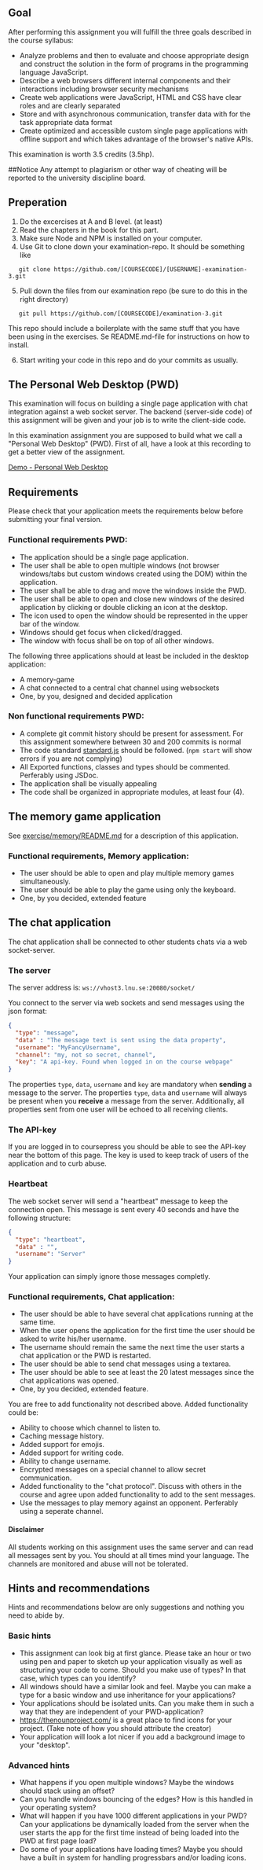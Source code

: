 ## Goal
After performing this assignment you will fulfill the three goals described in the course syllabus:

* Analyze problems and then to evaluate and choose appropriate design and construct the solution in the form of programs in the programming language JavaScript.
* Describe a web browsers different internal components and their interactions including browser security mechanisms
* Create web applications were JavaScript, HTML and CSS have clear roles and are clearly separated
* Store and with asynchronous communication, transfer data with for the task appropriate data format
* Create optimized and accessible custom single page applications with offline support and which takes advantage of the browser's native APIs.

This examination is worth 3.5 credits (3.5hp).

##Notice
Any attempt to plagiarism or other way of cheating will be reported to the university discipline board.

## Preperation
1. Do the excercises at A and B level. (at least)
2. Read the chapters in the book for this part.
3. Make sure Node and NPM is installed on your computer.
4. Use Git to clone down your examination-repo. It should be something like
  ```
     git clone https://github.com/[COURSECODE]/[USERNAME]-examination-3.git
  ```
5. Pull down the files from our examination repo (be sure to do this in the right directory)
  ```
     git pull https://github.com/[COURSECODE]/examination-3.git
  ```
  This repo should include a boilerplate with the same stuff that you have been using in the exercises. Se README.md-file for instructions on how to install.

6. Start writing your code in this repo and do your commits as usually.

## The Personal Web Desktop (PWD)
This examination will focus on building a single page application with chat integration against a web socket server.
The backend (server-side code) of this assignment will be given and your job is to write the client-side code.

In this examination assignment you are supposed to build what we call a "Personal Web Desktop" (PWD).  First of all, have a look at this recording to get a better view of the assignment.

[Demo - Personal Web Desktop](https://youtu.be/zHFjfoUWONY)

## Requirements
Please check that your application meets the requirements below before submitting your final version.

### Functional requirements PWD:
* The application should be a single page application.
* The user shall be able to open multiple windows (not browser windows/tabs but custom windows created using the DOM) within the application.
* The user shall be able to drag and move the windows inside the PWD.
* The user shall be able to open and close new windows of the desired application by clicking or double clicking an icon at the desktop.
* The icon used to open the window should be represented in the upper bar of the window.
* Windows should get focus when clicked/dragged.
* The window with focus shall be on top of all other windows.

The following three applications should at least be included in the desktop application:
* A memory-game
* A chat connected to a central chat channel using websockets
* One, by you, designed and decided application

### Non functional requirements PWD:
* A complete git commit history should be present for assessment. For this assignment somewhere between 30 and 200 commits is normal
* The code standard [standard.js](https://standardjs.com/) should be followed. (`npm start` will show errors if you are not complying)
* All Exported functions, classes and types should be commented. Perferably using JSDoc. 
* The application shall be visually appealing
* The code shall be organized in appropriate modules, at least four (4).

## The memory game application
See [exercise/memory/README.md](https://github.com/CS-LNU-Learning-Objects/exercise-memory-game/blob/master/README.md) for a description of this application.

### Functional requirements, Memory application:
* The user should be able to open and play multiple memory games simultaneously.
* The user should be able to play the game using only the keyboard.
* One, by you decided, extended feature

## The chat application
The chat application shall be connected to other students chats via a web socket-server.

### The server
The server address is: `ws://vhost3.lnu.se:20080/socket/`

You connect to the server via web sockets and send messages using the json format:

```json
{
  "type": "message",
  "data" : "The message text is sent using the data property",
  "username": "MyFancyUsername",
  "channel": "my, not so secret, channel",
  "key": "A api-key. Found when logged in on the course webpage"
}
```
The properties `type`, `data`, `username` and `key` are mandatory when **sending** a message to the server.
The properties `type`, `data` and  `username` will always be present when you **receive** a message from the server. Additionally, all properties sent from one user will be echoed to all receiving clients.

### The API-key
If you are logged in to coursepress you should be able to see the API-key near the bottom of this page.
The key is used to keep track of users of the application and to curb abuse.

### Heartbeat
The web socket server will send a "heartbeat" message to keep the connection open. This message is sent every 40 seconds and have the following structure:
```json
{
  "type": "heartbeat",
  "data" : "",
  "username": "Server"
}
```

Your application can simply ignore those messages completly.

### Functional requirements, Chat application:
* The user should be able to have several chat applications running at the same time.
* When the user opens the application for the first time the user should be asked to write his/her username.
* The username should remain the same the next time the user starts a chat application or the PWD is restarted.
* The user should be able to send chat messages using a textarea.
* The user should be able to see at least the 20 latest messages since the chat applications was opened.
* One, by you decided, extended feature.

You are free to add functionality not described above. Added functionality could be:
* Ability to choose which channel to listen to.
* Caching message history.
* Added support for emojis.
* Added support for writing code.
* Ability to change username.
* Encrypted messages on a special channel to allow secret communication.
* Added functionality to the "chat protocol". Discuss with others in the course and agree upon added functionality to add to the sent messages.
* Use the messages to play memory against an opponent. Perferably using a seperate channel.

#### Disclaimer
All students working on this assignment uses the same server and can read all messages sent by you. You should at all times mind your language. The channels are monitored and abuse will not be tolerated.

## Hints and recommendations
Hints and recommendations below are only suggestions and nothing you need to abide by.

### Basic hints
* This assignment can look big at first glance. Please take an hour or two using pen and paper to sketch up your application visually as well as structuring your code to come. Should you make use of types? In that case, which types can you identify?
* All windows should have a similar look and feel. Maybe you can make a type for a basic window and use inheritance for your applications?
* Your applications should be isolated units. Can you make them in such a way that they are independent of your PWD-application?
* https://thenounproject.com/ is a great place to find icons for your project. (Take note of how you should attribute the creator)
* Your application will look a lot nicer if you add a background image to your "desktop".

### Advanced hints
* What happens if you open multiple windows? Maybe the windows should stack using an offset?
* Can you handle windows bouncing of the edges? How is this handled in your operating system?
* What will happen if you have 1000 different applications in your PWD? Can your applications be dynamically loaded from the server when the user starts the app for the first time instead of being loaded into the PWD at first page load?  
* Do some of your applications have loading times? Maybe you should have a built in system for handling progressbars and/or loading icons.
